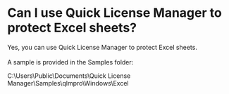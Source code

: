 # Can I use Quick License Manager to protect Excel sheets?

Yes, you can use Quick License Manager to protect Excel sheets.\
\
A sample is provided in the Samples folder:&#x20;

C:\Users\Public\Documents\Quick License Manager\Samples\qlmpro\Windows\Excel
